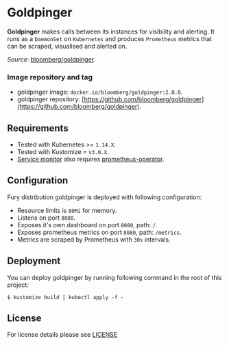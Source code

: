 # Goldpinger

**Goldpinger** makes calls between its instances for visibility and alerting. It runs as a `DaemonSet` on `Kubernetes`
and produces `Prometheus` metrics that can be scraped, visualised and alerted on.

*Source:* [bloomberg/goldpinger](https://github.com/bloomberg/goldpinger/tree/2.0.0).

### Image repository and tag

- goldpinger image: `docker.io/bloomberg/goldpinger:2.0.0`.
- goldpinger repository: [https://github.com/bloomberg/goldpinger](https://github.com/bloomberg/goldpinger).

## Requirements

- Tested with Kubernetes >= `1.14.X`.
- Tested with Kustomize = `v3.0.X`.
- [Service monitor](sm.yml) also requires [prometheus-operator](../prometheus-operator).

## Configuration

Fury distribution goldpinger is deployed with following configuration:
- Resource limits is `80Mi` for memory.
- Listens on port `8080`.
- Exposes it's own dashboard on port `8080`, path: `/`.
- Exposes prometheus metrics on port `8080`, path: `/metrics`.
- Metrics are scraped by Prometheus with `30s` intervals.

## Deployment

You can deploy goldpinger by running following command in the root of this project:

```shell
$ kustomize build | kubectl apply -f -
```

## License

For license details please see [LICENSE](./../../LICENSE)
